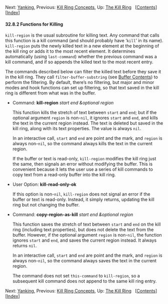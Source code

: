 

Next: [Yanking](Yanking.html), Previous: [Kill Ring Concepts](Kill-Ring-Concepts.html), Up: [The Kill Ring](The-Kill-Ring.html)   \[[Contents](index.html#SEC_Contents "Table of contents")]\[[Index](Index.html "Index")]

#### 32.8.2 Functions for Killing

`kill-region` is the usual subroutine for killing text. Any command that calls this function is a kill command (and should probably have ‘`kill`’ in its name). `kill-region` puts the newly killed text in a new element at the beginning of the kill ring or adds it to the most recent element. It determines automatically (using `last-command`) whether the previous command was a kill command, and if so appends the killed text to the most recent entry.

The commands described below can filter the killed text before they save it in the kill ring. They call `filter-buffer-substring` (see [Buffer Contents](Buffer-Contents.html)) to perform the filtering. By default, there’s no filtering, but major and minor modes and hook functions can set up filtering, so that text saved in the kill ring is different from what was in the buffer.

*   Command: **kill-region** *start end \&optional region*

    This function kills the stretch of text between `start` and `end`; but if the optional argument `region` is non-`nil`, it ignores `start` and `end`, and kills the text in the current region instead. The text is deleted but saved in the kill ring, along with its text properties. The value is always `nil`.

    In an interactive call, `start` and `end` are point and the mark, and `region` is always non-`nil`, so the command always kills the text in the current region.

    If the buffer or text is read-only, `kill-region` modifies the kill ring just the same, then signals an error without modifying the buffer. This is convenient because it lets the user use a series of kill commands to copy text from a read-only buffer into the kill ring.

<!---->

*   User Option: **kill-read-only-ok**

    If this option is non-`nil`, `kill-region` does not signal an error if the buffer or text is read-only. Instead, it simply returns, updating the kill ring but not changing the buffer.

<!---->

*   Command: **copy-region-as-kill** *start end \&optional region*

    This function saves the stretch of text between `start` and `end` on the kill ring (including text properties), but does not delete the text from the buffer. However, if the optional argument `region` is non-`nil`, the function ignores `start` and `end`, and saves the current region instead. It always returns `nil`.

    In an interactive call, `start` and `end` are point and the mark, and `region` is always non-`nil`, so the command always saves the text in the current region.

    The command does not set `this-command` to `kill-region`, so a subsequent kill command does not append to the same kill ring entry.

Next: [Yanking](Yanking.html), Previous: [Kill Ring Concepts](Kill-Ring-Concepts.html), Up: [The Kill Ring](The-Kill-Ring.html)   \[[Contents](index.html#SEC_Contents "Table of contents")]\[[Index](Index.html "Index")]
